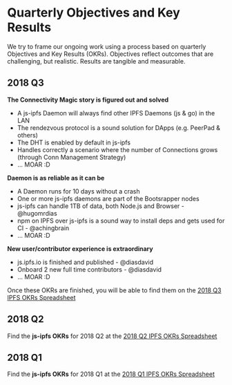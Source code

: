 # Quarterly Objectives and Key Results

We try to frame our ongoing work using a process based on quarterly Objectives and Key Results (OKRs). Objectives reflect outcomes that are challenging, but realistic. Results are tangible and measurable.

## 2018 Q3

**The Connectivity Magic story is figured out and solved**

- A js-ipfs Daemon will always find other IPFS Daemons (js & go) in the LAN 
- The rendezvous protocol is a sound solution for DApps (e.g. PeerPad & others)
- The DHT is enabled by default in js-ipfs
- Handles correctly a scenario where the number of Connections grows (through Conn Management Strategy)
- ... MOAR :D

**Daemon is as reliable as it can be**

- A Daemon runs for 10 days without a crash
- One or more js-ipfs daemons are part of the Bootsrapper nodes 
- js-ipfs can handle 1TB of data, both Node.js and Browser - @hugomrdias
- npm on IPFS over js-ipfs is a sound way to install deps and gets used for CI - @achingbrain
- ... MOAR :D

**New user/contributor experience is extraordinary**
- js.ipfs.io is finished and published - @diasdavid
- Onboard 2 new full time contributors - @diasdavid
- ... MOAR :D

Once these OKRs are finished, you will be able to find them on the [2018 Q3 IPFS OKRs Spreadsheet](https://docs.google.com/spreadsheets/d/19vjigg4locq4fO6JXyobS2yTx-k-fSzlFM5ngZDPDbQ/edit#gid=274358435)

## 2018 Q2

Find the **js-ipfs OKRs** for 2018 Q2 at the [2018 Q2 IPFS OKRs Spreadsheet](https://docs.google.com/spreadsheets/d/1xIhKROxFlsY9M9on37D5rkbSsm4YtjRQvG2unHScApA/edit#gid=274358435)

## 2018 Q1

Find the **js-ipfs OKRs** for 2018 Q1 at the [2018 Q1 IPFS OKRs Spreadsheet](https://docs.google.com/spreadsheets/u/1/d/1clB-W489rJpbOEs2Q7Q2Jf1WMXHQxXgccBcUJS9QTiI/edit#gid=2079514081)
